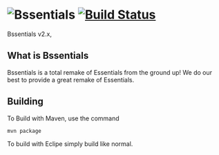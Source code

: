 # ![Bssentials](https://media-elerium.cursecdn.com/attachments/123/323/Bssentials2017.png) [![Build Status](https://travis-ci.org/Bssentials/Bssentials.svg?branch=master)](https://travis-ci.org/Bssentials/Bssentials)
Bssentials v2.x,

## What is Bssentials
Bssentials is a total remake of Essentials from the ground up!
We do our best to provide a great remake of Essentials.

## Building
To Build with Maven, use the command
```
mvn package
```
To build with Eclipe simply build like normal.
